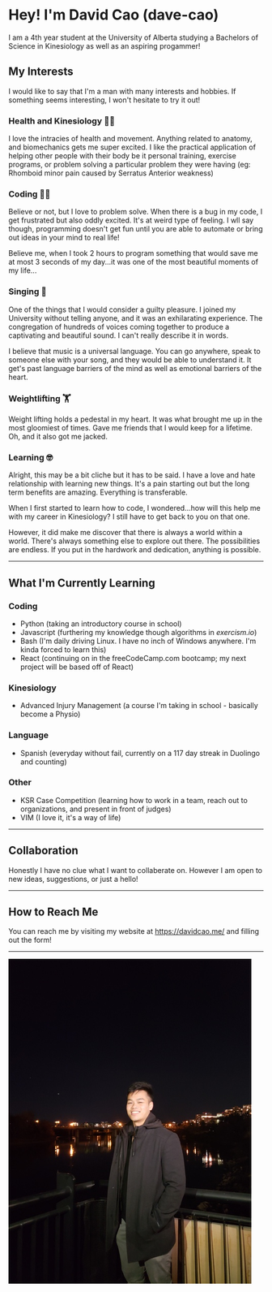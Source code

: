 # Hey! I'm David Cao (dave-cao)

I am a 4th year student at the University of Alberta studying a Bachelors of Science in Kinesiology as well as an aspiring progammer!

## My Interests

I would like to say that I'm a man with many interests and hobbies. If something seems interesting, I won't hesitate to try it out!

### Health and Kinesiology 🏃‍♂️

I love the intracies of health and movement. Anything related to anatomy, and biomechanics gets me super excited. I like the practical application of helping other people with their body be it personal training, exercise programs, or problem solving a particular problem they were having (eg: Rhomboid minor pain caused by Serratus Anterior weakness)

### Coding 👨‍💻

Believe or not, but I love to problem solve. When there is a bug in my code, I get frustrated but also oddly excited. It's at weird type of feeling. I wll say though, programming doesn't get fun until you are able to automate or bring out ideas in your mind to real life!

Believe me, when I took 2 hours to program something that would save me at most 3 seconds of my day...it was one of the most beautiful moments of my life...

### Singing 🎤

One of the things that I would consider a guilty pleasure. I joined my University without telling anyone, and it was an exhilarating experience. The congregation of hundreds of voices coming together to produce a captivating and beautiful sound. I can't really describe it in words.

I believe that music is a universal language. You can go anywhere, speak to someone else with your song, and they would be able to understand it. It get's past language barriers of the mind as well as emotional barriers of the heart.

### Weightlifting 🏋️

Weight lifting holds a pedestal in my heart. It was what brought me up in the most gloomiest of times. Gave me friends that I would keep for a lifetime. Oh, and it also got me jacked.

### Learning 🤓

Alright, this may be a bit cliche but it has to be said. I have a love and hate relationship with learning new things. It's a pain starting out but the long term benefits are amazing. Everything is transferable.

When I first started to learn how to code, I wondered...how will this help me with my career in Kinesiology? I still have to get back to you on that one.

However, it did make me discover that there is always a world within a world. There's always something else to explore out there. The possibilities are endless. If you put in the hardwork and dedication, anything is possible.

---

## What I'm Currently Learning

### Coding

-   Python (taking an introductory course in school)
-   Javascript (furthering my knowledge though algorithms in _exercism.io_)
-   Bash (I'm daily driving Linux. I have no inch of Windows anywhere. I'm kinda forced to learn this)
-   React (continuing on in the freeCodeCamp.com bootcamp; my next project will be based off of React)

### Kinesiology

-   Advanced Injury Management (a course I'm taking in school - basically become a Physio)

### Language

-   Spanish (everyday without fail, currently on a 117 day streak in Duolingo and counting)

### Other

-   KSR Case Competition (learning how to work in a team, reach out to organizations, and present in front of judges)
-   VIM (I love it, it's a way of life)

---

## Collaboration

Honestly I have no clue what I want to collaberate on. However I am open to new ideas, suggestions, or just a hello!

---

## How to Reach Me

You can reach me by visiting my website at https://davidcao.me/ and filling out the form!

---

![my profile pic](assets/smallProfilePic.jpg)

<!---
dave-cao/dave-cao is a ✨ special ✨ repository because its `README.md` (this file) appears on your GitHub profile.



You can click the Preview link to take a look at your changes.
--->
